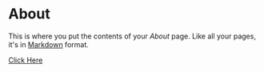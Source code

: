 # About

This is where you put the contents of your *About* page. Like all your pages, it's in [Markdown](https://guides.github.com/features/mastering-markdown/) format.

[Click Here](firstpost.html)
